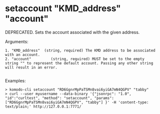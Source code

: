# setaccount "KMD_address" "account"

DEPRECATED. Sets the account associated with the given address.


Arguments:
```
1. "KMD_address"  (string, required) The KMD address to be associated with an account.
2. "account"         (string, required) MUST be set to the empty string "" to represent the default account. Passing any other string will result in an error.


```
Examples:
```
> komodo-cli setaccount "RD6GgnrMpPaTSMn8vai6yiGA7mN4QGPV" "tabby"
> curl --user myusername --data-binary '{"jsonrpc": "1.0", "id":"curltest", "method": "setaccount", "params": ["RD6GgnrMpPaTSMn8vai6yiGA7mN4QGPV", "tabby"] }' -H 'content-type: text/plain;' http://127.0.0.1:7771/
```
